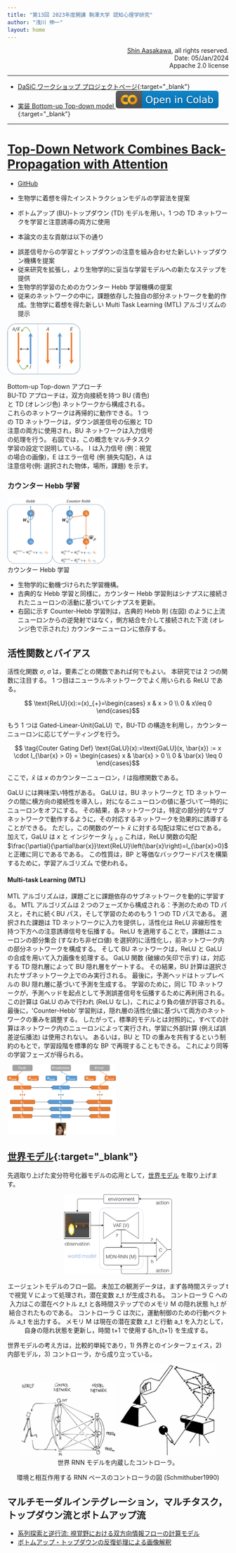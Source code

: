```yaml
---
title: "第13回 2023年度開講 駒澤大学 認知心理学研究"
author: "浅川 伸一"
layout: home
---
```


<div align="right">
<a href='mailto:educ0233@komazawa-u.ac.jp'>Shin Aasakawa</a>, all rights reserved.<br>
Date: 05/Jan/2024<br/>
Appache 2.0 license<br/>
</div>

$$
\newcommand{\of}[1]{\left(#1\right)}
\newcommand{\Of}[1]{\left[#1\right]}
\newcommand{\KL}[2]{\operatorname{KL}\left(\left.{#1}\right\|{#2}\right)}
\newcommand{\given}[1]{\left|{#1}\right.}
$$

<link href="/assets/css/asamarkdown.css" rel="stylesheet">

---

* [DaSiC ワークショップ プロジェクトページ](https://project-ccap.github.io/2023DaSiC/){:target="_blank"}
* [実装 Bottom-up Top-down model <img src="/assets/colab_icon.svg">](https://colab.research.google.com/github/komazawa-deep-learning/komazawa-deep-learning.github.io/blob/master/2024notebooks/2024_0105royabel_BU_TD_multi_mnist.ipynb){:target="_blank"}

---

# [Top-Down Network Combines Back-Propagation with Attention](https://arxiv.org/abs/2306.02415)

* [GitHub](https://github.com/royabel/Top-Down-Networks)

* 生物学に着想を得たインストラクションモデルの学習法を提案
* ボトムアップ (BU)-トップダウン (TD) モデルを用い，1 つの TD ネットワークを学習と注意誘導の両方に使用
* 本論文の主な貢献は以下の通り
<!-- The paper propose a biologically-inspired learning method for instruction-models.
It uses a bottom-up (BU) - top-down (TD) model, in which a single TD network is used for both learning and guiding attention.
The key contributions of the paper are: -->

  * 誤差信号からの学習とトップダウンの注意を組み合わせた新しいトップダウン機構を提案
  * 従来研究を拡張し，より生物学的に妥当な学習モデルへの新たなステップを提供
  * 生物学的学習のためのカウンター Hebb 学習機構の提案
  * 従来のネットワークの中に，課題依存した独自の部分ネットワークを動的作成。生物学に着想を得た新しい Multi Task Learning (MTL) アルゴリズムの提示

<!-- * Propose a novel top-down mechanism that combines learning from error signals with top-down attention.
* Extending earlier work, offering a new step toward a more biologically plausible learning model.
* Suggest a Counter-Hebbian mechanism for biological learning.
* Present a novel biologically-inspired MTL algorithm that dynamically creates unique task-dependent sub-networks within conventional networks. -->


<div class="figcenter">
<img src="/2023assets/top_down_processing.png" width="33%">
</div>
<div class="figcaption" style="width:66%">

Bottom-up Top-down アプローチ<br/>
BU-TD アプローチは，双方向接続を持つ BU (青色) と TD (オレンジ色) ネットワークから構成される。
これらのネットワークは再帰的に動作できる。
1 つの TD ネットワークは，ダウン誤差信号の伝搬と TD 注意の両方に使用され，BU ネットワークは入力信号の処理を行う。
右図では，この概念をマルチタスク学習の設定で説明している。
I は入力信号 (例：視覚の場合の画像)，E はエラー信号 (例 損失勾配)，A は注意信号(例: 選択された物体，場所，課題) を示す。
</div>

### カウンター Hebb 学習<!--Counter-Hebbian Learning-->


<div class="figcenter">
<img src="/2023assets/update_rule.png" width="44%">
</div>
<div class="figcaption">
カウンター Hebb 学習

* 生物学的に動機づけられた学習機構。
* 古典的な Hebb 学習と同様に，カウンター Hebb 学習則はシナプスに接続されたニューロンの活動に基づいてシナプスを更新。
* 右図に示す Counter-Hebb 学習則は，古典的 Hebb 則 (左図) のように上流ニューロンからの逆発射ではなく，側方結合を介して接続された下流 (オレンジ色で示された) カウンターニューロンに依存する。
<!-- A biologically motivated learning mechanism.
Similar to the classical Hebbian learning, the Counter-Hebb learning rule update the synapse based on the activity of the neurons connected to the synapse.
However, the Counter-Hebb update rule, presented on the right, relies on the counterpart downstream (marked in  orange) counter neurons which is connected via lateral connections instead of a back firing from the upstream neuron as in the classical Hebb rule (on the left). -->
</div>

## 活性関数とバイアス<!--\label{section - activation functions}-->

活性化関数 $\sigma$, $\bar{\sigma}$ は，要素ごとの関数であれば何でもよい。
本研究では 2 つの関数に注目する。
1 つ目はニューラルネットワークでよく用いられる ReLU である。

$$
\text{ReLU}(x):=(x)_{+}=\begin{cases}
x & x > 0 \\
0 & x\leq 0
\end{cases}$$

もう 1 つは Gated-Linear-Unit(GaLU) で，BU-TD の構造を利用し，カウンターニューロンに応じてゲーティングを行う。
<!-- The activation functions $\sigma$, $\bar{\sigma}$, may be any element-wise functions.
In this work, we focus on two functions.
The first is ReLU which is commonly used for neural networks $ReLU(x):=(x)_+=\begin{cases} x & x > 0 \\ 0 & x
\leq 0\end{cases}$.
The second is Gated-Linear-Unit (GaLU), which exploits our BU-TD structure by gating according to the counter
neurons. -->

$$
\tag{Couter Gating Def}
\text{GaLU}(x):=\text{GaLU}(x, \bar{x}) := x \cdot I_{\bar{x} > 0} =
\begin{cases}
x & \bar{x} > 0 \\
0 & \bar{x} \leq 0
\end{cases}$$

ここで，$\bar{x}$ は $x$ のカウンターニューロン，$I$ は指標関数である。
<!-- Where $\bar{x}$ is the counter neuron of $x$, and $I$ is an indicator function. -->

GaLU には興味深い特性がある。
GaLU は，BU ネットワークと TD ネットワークの間に横方向の接続性を導入し，対になるニューロンの値に基づいて一時的にニューロンをオフにする。
その結果，各ネットワークは，特定の部分的なサブネットワークで動作するように，その対応するネットワークを効果的に誘導することができる。
ただし，この関数のゲート $\bar{x}$ に対する勾配は常にゼロである。
加えて，GaLU は $x$ と インジケータ $l_{\bar{x}>0}$ これは，ReLU 関数の勾配 $\frac{\partial}{\partial\bar{x}}\text{ReLU}\left(\bar{x}\right)=I_{\bar{x}>0}$ と正確に同じであるである。
この性質は，BP と等価なバックワードパスを構築するために，学習アルゴリズム で使われる。
<!-- GaLU has some interesting properties.
It introduces lateral connectivity between the BU and TD networks by temporarily turning off neurons based on the values of their counter neurons.
As a result, each network can effectively guide its counterpart to operate on a specific partial sub-network.
However, it is worth noting that the gradients of this function with respect to the gate $\bar{x}$ are always zero.
Additionally, GaLU applies a product of $x$ with the indicator $I_{\bar{x} > 0}$ which is exactly the gradient of the ReLU function: $\frac{\partial}{\partial \bar{x}} ReLU(\bar{x}) = I_{\bar{x} > 0}$.
This property will be used in section ~\ref{section: learning algorithm} to construct a backward pass that is equivalent to BP. -->


#### Multi-task Learning (MTL)

MTL アルゴリズムは，課題ごとに課題依存のサブネットワークを動的に学習する。
MTL アルゴリズムは 2 つのフェーズから構成される：予測のための TD パスと，それに続くBU パス，そして学習のためのもう 1 つの TD パスである。
選択された課題は TD ネットワークに入力を提供し，活性化は ReLU 非線形性を持つ下方への注意誘導信号を伝播する。
ReLU を適用することで，課題はニューロンの部分集合 (すなわち非ゼロ値) を選択的に活性化し，前ネットワーク内の部分ネットワークを構成する。
そして BU ネットワークは，ReLU と GaLU の合成を用いて入力画像を処理する。
GaLU 関数 (破線の矢印で示す) は，対応する TD 隠れ層によって BU 隠れ層をゲートする。
その結果，BU 計算は選択されたサブネットワーク上でのみ実行される。
最後に，予測ヘッドはトップレベルの BU 隠れ層に基づいて予測を生成する。
学習のために，同じ TD ネットワークが，予測ヘッドを起点として予測誤差信号を伝播するために再利用される。
この計算は GaLU のみで行われ (ReLU なし)，これにより負の値が許容される。
最後に，'Counter-Hebb’ 学習則は，隠れ層の活性化値に基づいて両方のネットワークの重みを調整する。
したがって，標準的モデルとは対照的に，すべての計算はネットワーク内のニューロンによって実行され，学習に外部計算 (例えば誤差逆伝播法) は使用されない。
あるいは，BU と TD の重みを共有するという制約のもとで，学習段階を標準的な BP で再現することもできる。
これにより同等の学習フェーズが得られる。
<!-- The MTL algorithm offers dynamically learning task-dependent sub-networks for each task.
The MTL algorithm comprises of two phases: a TD pass followed by a BU pass for prediction, and another TD pass for learning.
The selected task provides input to the TD network, and the activation propagates downward attention-guiding signals with ReLU non-linearity.
By applying ReLU, the task selectively activates a subset of neurons (i.e. non-zero values), composing a sub-network within the full network.
The BU network then processes an input image using a composition of ReLU and GaLU.
The GaLU function (denoted with dashed arrows) gates the BU hidden layers by their corresponding counter TD hidden layers.
As a result, the BU computation is performed only on the selected sub-network. Lastly, the prediction head generates a prediction based on the top-level BU hidden layer.
For learning, the same TD network is then reused to propagate prediction error signals, starting from the prediction head.
This computation is performed with GaLU exclusively (no ReLU), thereby permitting negative values.
Finally, the 'Counter-Hebb' learning rule adjusts both networks' weights based on the activation values of their hidden layers.
Therefore, in contrast with standard models, the entire computation is carried out by neurons in the network, and no external computation is used for learning (e.g. Back-Propagation).-->

<div class="figcenter">
<img src="/2023assets/MTL_schematic.png" width="49%">
</div>


## [世界モデル](https://worldmodels.github.io/){:target="_blank"}

先週取り上げた変分符号化器モデルの応用として，[世界モデル](https://arxiv.org/abs/1803.10122) を取り上げます。

<div style="text-align: center;">
<img src="/2023assets/2018Ha_Schmithuber_world_model_schematic.svg" style="width:49%">
<div class="figcaption">

エージェントモデルのフロー図。
未加工の観測データは，まず各時間ステップ t で視覚 V によって処理され，潜在変数 z_t が生成される。
コントローラ C への入力はこの潜在ベクトル z_t と各時間ステップでのメモリ M の隠れ状態 h_t が結合されたものである。
コントローラ C は次に，運動制御のための行動ベクトル a_t を出力する。
メモリ M は現在の潜在変数 z_t と行動 a_t を入力として，自身の隠れ状態を更新し，時間 t+1 で使用するh_{t+1} を生成する。
</div></div>


世界モデルの考え方は，比較的単純であり，1) 外界とのインターフェイス，2) 内部モデル，3) コントローラ，から成り立っている。

<div style="text-align: center;">
<img src="/2023assets/world_models_1990.jpeg" style="width:44%;"/>
<img src="/2023assets/world_models_1990_feedback.jpeg" style="width:44%;"/>
<!-- <img src="/2023assets/world_models_1990.jpeg" style="display: block; margin: auto; width: 44%;"/>
<img src="/2023assets/world_models_1990_feedback.jpeg" style="display: block; margin: auto; width: 44%;"/> -->
</div>
<div style="text-align: center;">
世界 RNN モデルを内蔵したコントローラ。

環境と相互作用する RNN ベースのコントローラの図 (Schmithuber1990)
<!-- A controller with internal RNN model of the world.
Ancient drawing (1990) of a RNN-based controller interacting with an environment. [20] -->
</div>

## マルチモーダルインテグレーション，マルチタスク，トップダウン流とボトムアップ流

* [系列探索と逆行流: 視覚野における双方向情報フローの計算モデル](/2023cogpsy/2021Ullman_bu_td_ja.pdf)
* [ボトムアップ・トップダウンの反復処理による画像解釈](/2023cogpsy/1995Ullman_bidirectional_cortex_ja.pdf)
